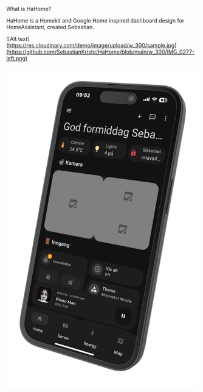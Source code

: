 What is HaHome?

HaHome is a Homekit and Google Home inspired dashboard design for HomeAssistant, created Sebastian.


![Alt text](https://res.cloudinary.com/demo/image/upload/w_300/sample.jpg](https://github.com/SebastianKristo/HaHome/blob/main/w_300/IMG_0277-left.png)

![Alt text](IMG_0277-left.png)

